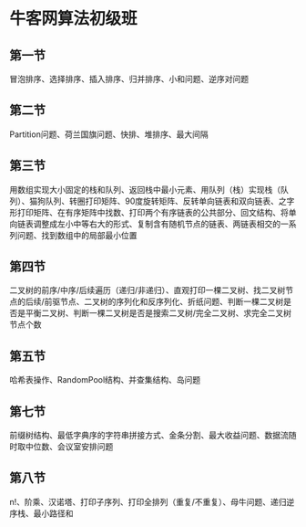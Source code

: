 # 牛客网算法初级班
## 第一节
冒泡排序、选择排序、插入排序、归并排序、小和问题、逆序对问题
## 第二节
Partition问题、荷兰国旗问题、快排、堆排序、最大间隔
## 第三节
用数组实现大小固定的栈和队列、返回栈中最小元素、用队列（栈）实现栈（队列）、猫狗队列、转圈打印矩阵、90度旋转矩阵、反转单向链表和双向链表、之字形打印矩阵、在有序矩阵中找数、打印两个有序链表的公共部分、回文结构、将单向链表调整成左小中等右大的形式、复制含有随机节点的链表、两链表相交的一系列问题、找到数组中的局部最小位置
## 第四节
二叉树的前序/中序/后续遍历（递归/非递归）、直观打印一棵二叉树、找二叉树节点的后续/前驱节点、二叉树的序列化和反序列化、折纸问题、判断一棵二叉树是否是平衡二叉树、判断一棵二叉树是否是搜索二叉树/完全二叉树、求完全二叉树节点个数
## 第五节
哈希表操作、RandomPool结构、并查集结构、岛问题
## 第七节
前缀树结构、最低字典序的字符串拼接方式、金条分割、最大收益问题、数据流随时取中位数、会议室安排问题
## 第八节
n!、阶乘、汉诺塔、打印子序列、打印全排列（重复/不重复）、母牛问题、递归逆序栈、最小路径和
